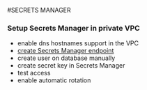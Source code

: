 #SECRETS MANAGER

### Setup Secrets Manager in private VPC
* enable dns hostnames support in the VPC
* [create Secrets Manager endpoint](https://docs.aws.amazon.com/secretsmanager/latest/userguide/vpc-endpoint-overview.html)
* create user on database manually
* create secret key in Secrets Manager
* test access
* enable automatic rotation